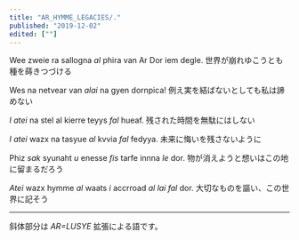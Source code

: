 ```yaml
---
title: "AR_HYMME_LEGACIES/."
published: "2019-12-02"
edited: [""]
---
```


Wee zweie ra sallogna *al* phira van Ar Dor iem degle.
世界が崩れゆこうとも種を蒔きつづける

Wes na netvear van *alai* na gyen dornpica!
例え実を結ばないとしても私は諦めない

*I atei* na stel al kierre teyys *fal* hueaf.
残された時間を無駄にはしない

*I atei* wazx na tasyue *al* kvvia *fal* fedyya.
未来に悔いを残さないように

Phiz *sak* syunaht *u* enesse *fis* tarfe innna *le* dor.
物が消えようと想いはこの地に留まるだろう

*Atei* wazx hymme *al* waats *i* accrroad *al lai fal* dor.
大切なものを謳い、この世界に記そう

---

斜体部分は *AR=LUSYE* 拡張による語です。
